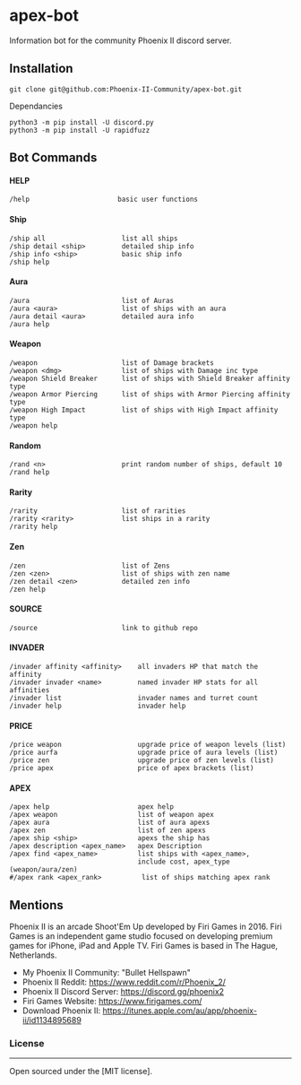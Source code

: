# apex-bot

Information bot for the community Phoenix II discord server. 

## Installation 
`git clone git@github.com:Phoenix-II-Community/apex-bot.git`

Dependancies

```
python3 -m pip install -U discord.py
python3 -m pip install -U rapidfuzz
```

## Bot Commands

#### HELP
```
/help                      basic user functions
```

#### Ship
```
/ship all                   list all ships
/ship detail <ship>         detailed ship info
/ship info <ship>           basic ship info
/ship help
```

#### Aura 
```
/aura                       list of Auras
/aura <aura>                list of ships with an aura
/aura detail <aura>         detailed aura info
/aura help
```

#### Weapon
```
/weapon                     list of Damage brackets
/weapon <dmg>               list of ships with Damage inc type
/weapon Shield Breaker      list of ships with Shield Breaker affinity type
/weapon Armor Piercing      list of ships with Armor Piercing affinity type
/weapon High Impact         list of ships with High Impact affinity type
/weapon help
```
#### Random
```
/rand <n>                   print random number of ships, default 10
/rand help
```

#### Rarity
```
/rarity                     list of rarities 
/rarity <rarity>            list ships in a rarity
/rarity help
```

#### Zen
```
/zen                        list of Zens
/zen <zen>                  list of ships with zen name
/zen detail <zen>           detailed zen info
/zen help
```

#### SOURCE
```
/source                     link to github repo
```

#### INVADER 
```
/invader affinity <affinity>    all invaders HP that match the affinity
/invader invader <name>         named invader HP stats for all affinities
/invader list                   invader names and turret count
/invader help                   invader help
```

#### PRICE 
```
/price weapon                   upgrade price of weapon levels (list)
/price aurfa                    upgrade price of aura levels (list)
/price zen                      upgrade price of zen levels (list)
/price apex                     price of apex brackets (list)
```

#### APEX
```
/apex help                      apex help
/apex weapon                    list of weapon apex
/apex aura                      list of aura apexs
/apex zen                       list of zen apexs
/apex ship <ship>               apexs the ship has
/apex description <apex_name>   apex Description
/apex find <apex_name>          list ships with <apex_name>, 
                                include cost, apex_type (weapon/aura/zen)
#/apex rank <apex_rank>          list of ships matching apex rank
```

## Mentions

Phoenix II is an arcade Shoot'Em Up developed by Firi Games in 2016. Firi Games is an independent game studio focused on developing premium games for iPhone, iPad and Apple TV. Firi Games is based in The Hague, Netherlands.

- My Phoenix II Community: "Bullet Hellspawn"
- Phoenix II Reddit: https://www.reddit.com/r/Phoenix_2/
- Phoenix II Discord Server: https://discord.gg/phoenix2
- Firi Games Website: https://www.firigames.com/
- Download Phoenix II: https://itunes.apple.com/au/app/phoenix-ii/id1134895689

### License
----

Open sourced under the [MIT license].